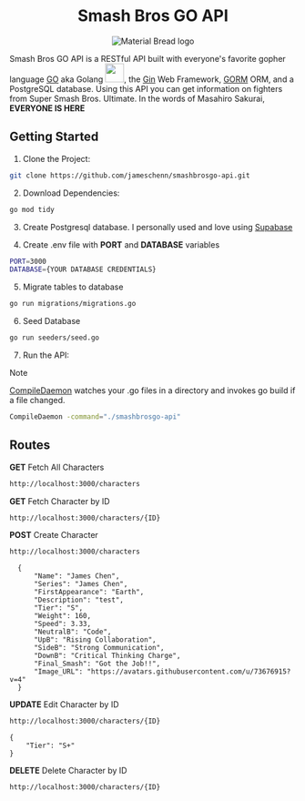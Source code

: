 <h1 align="center">Smash Bros GO API</h1>
<p align="center"><img src="https://res.cloudinary.com/dttjhvohj/image/upload/v1717614247/smashbrosgo_banner.png" alt="Material Bread logo"></p>

Smash Bros GO API is a RESTful API built with everyone's favorite gopher language [GO](https://go.dev/doc/) aka Golang <img width=33px src="https://user-images.githubusercontent.com/25181517/192149581-88194d20-1a37-4be8-8801-5dc0017ffbbe.png">,
the [Gin](https://gin-gonic.com/docs/introduction/) Web Framework, [GORM](https://gorm.io/) ORM, and a PostgreSQL database. Using this API you can get information on fighters from Super Smash Bros. Ultimate. In the words of Masahiro Sakurai, **EVERYONE IS HERE** 

## Getting Started

1. Clone the Project:

  ```bash
  git clone https://github.com/jameschenn/smashbrosgo-api.git
  ```
2. Download Dependencies:

  ```bash
  go mod tidy
  ```
3. Create Postgresql database. I personally used and love using [Supabase](https://supabase.com/)

4. Create .env file with **PORT** and **DATABASE** variables
  ```bash
  PORT=3000
  DATABASE={YOUR DATABASE CREDENTIALS}
  ```
5. Migrate tables to database
  
  ```bash
  go run migrations/migrations.go
  ```

6. Seed Database
  
  ```bash
  go run seeders/seed.go
  ```

7. Run the API:
  > [!NOTE]
  > [CompileDaemon](https://pkg.go.dev/github.com/githubnemo/CompileDaemon#section-readme) watches your .go files in a directory and invokes go build if a file changed. 

  ```bash
  CompileDaemon -command="./smashbrosgo-api"
  ```

## Routes 

**GET** Fetch All Characters
  ```bash
  http://localhost:3000/characters
  ```

**GET** Fetch Character by ID
  ```bash
  http://localhost:3000/characters/{ID}
  ```

**POST** Create Character
  ```bash
  http://localhost:3000/characters
  ```
  ```
    {
        "Name": "James Chen",
        "Series": "James Chen",
        "FirstAppearance": "Earth",
        "Description": "test",
        "Tier": "S",
        "Weight": 160,
        "Speed": 3.33,
        "NeutralB": "Code",
        "UpB": "Rising Collaboration",
        "SideB": "Strong Communication",
        "DownB": "Critical Thinking Charge",
        "Final_Smash": "Got the Job!!",
        "Image_URL": "https://avatars.githubusercontent.com/u/73676915?v=4"
    }
  ```

**UPDATE** Edit Character by ID
  ```bash
  http://localhost:3000/characters/{ID}
  ```
  ```
  {
	  "Tier": "S+"
  }
  ```

**DELETE** Delete Character by ID
  ```bash
  http://localhost:3000/characters/{ID}
  ```
